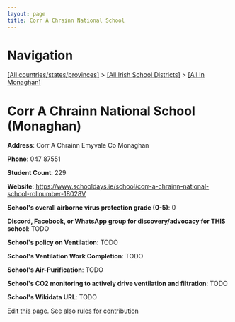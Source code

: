 ```yaml
---
layout: page
title: Corr A Chrainn National School
---
```

# Navigation

[[All countries/states/provinces]](../../..) > [[All Irish School Districts]](../..) > [[All In Monaghan]](..)

# Corr A Chrainn National School (Monaghan)

**Address**: Corr A Chrainn Emyvale Co Monaghan

**Phone**: 047 87551

**Student Count**: 229

**Website**: <https://www.schooldays.ie/school/corr-a-chrainn-national-school-rollnumber-18028V>

**School's overall airborne virus protection grade (0-5)**: 0

**Discord, Facebook, or WhatsApp group for discovery/advocacy for THIS school**: TODO

**School's policy on Ventilation**: TODO

**School's Ventilation Work Completion**: TODO

**School's Air-Purification**: TODO

**School's CO2 monitoring to actively drive ventilation and filtration**: TODO

**School's Wikidata URL**: TODO


[Edit this page](https://github.com/ventilate-schools/Ireland/edit/main/./Monaghan/Corr_A_Chrainn_National_School.md). See also [rules for contribution](../../../contribution-rules/)